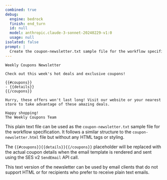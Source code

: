 ```yaml
---
combined: true
debug:
  engine: bedrock
  finish: end_turn
  id: null
  model: anthropic.claude-3-sonnet-20240229-v1:0
  usage: null
isolated: false
prompt: |
  Create the coupon-newsletter.txt sample file for the workflow specification.
---
```

```
Weekly Coupons Newsletter

Check out this week's hot deals and exclusive coupons!

{{#coupons}}
- {{details}}
{{/coupons}}

Hurry, these offers won't last long! Visit our website or your nearest store to take advantage of these amazing deals.

Happy shopping!
The Weekly Coupons Team
```

This plain text file can be used as the `coupon-newsletter.txt` sample file for the workflow specification. It follows a similar structure to the `coupon-newsletter.html` file but without any HTML tags or styling.

The `{{#coupons}}{{details}}{{/coupons}}` placeholder will be replaced with the actual coupon details when the email template is rendered and sent using the SES v2 `SendEmail` API call.

This text version of the newsletter can be used by email clients that do not support HTML or for recipients who prefer to receive plain text emails.